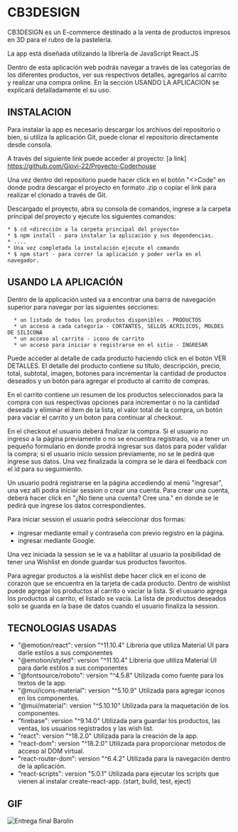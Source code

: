 #                                                                       CB3DESIGN

CB3DESIGN es un E-commerce destinado a la venta de productos impresos en 3D para el rubro de la pastelería. 

La app está diseñada utilizando la librería de JavaScript React.JS 

Dentro de esta aplicación web podrás navegar a través de las categorías de los diferentes productos, ver sus respectivos detalles, agregarlos al carrito y realizar una compra online. En la sección USANDO LA APLICACION se explicará detalladamente el su uso.


## INSTALACION 
Para instalar la app es necesario descargar los archivos del repositorio o bien, si utiliza la aplicación Git, puede clonar el repositorio directamente desde consola.

A través del siguiente link puede acceder al proyecto:
[a link] https://github.com/Giovi-22/Proyecto-Coderhouse

Una vez dentro del repositorio puede hacer click en el botón "<>Code" en donde podra descargar el proyecto en formato .zip o copiar el link para realizar el clonado a través de Git.

Descargado el proyecto, abra su consola de comandos, ingrese a la carpeta principal del proyecto y ejecute los siguientes comandos:

    * $ cd <dirección a la carpeta principal del proyecto> 
    * $ npm install - para instalar la aplicación y sus dependencias. 
    * ....
    * Una vez completada la instalación ejecute el comando 
    * $ npm start - para correr la aplicación y poder verla en el navegador. 

## USANDO LA APLICACIÓN
Dentro de la applicación usted va a encontrar una barra de navegación superior para navegar por las siguientes secciones: 

      * un listado de todos los productos disponibles - PRODUCTOS
      * un acceso a cada categoría - CORTANTES, SELLOS ACRILICOS, MOLDES DE SILICONA
      * un acceso al carrito - icono de carrito
      * un acceso para iniciar o registrarse en el sitio - INGRESAR

Puede acceder al detalle de cada producto haciendo click en el botón VER DETALLES. El detalle del producto contiene su título, descripción, precio, total, subtotal, imagen, botones para incrementar la cantidad de productos deseados y un botón para agregar el producto al carrito de compras.

En el carrito contiene un resumen de los productos seleccionados para la compra con sus respectivas opciones para incrementar o no la cantidad deseada y eliminar el item de la lista, el valor total de la compra, un botón para vaciar el carrito y un boton para continuar al checkout.

En el checkout el usuario deberá finalizar la compra. Si el usuario no ingreso a la página previamente o no se encuentra registrado, va a tener un pequeño formulario en donde prodrá ingresar sus datos para poder validar la compra; si el usuario inicio session previamente, no se le pedirá que ingrese sus datos. Una vez finalizada la compra se le dara el feedback con el id para su seguimiento.

Un usuario podrá registrarse en la página accediendo al menú "ingresar", una vez allí podra iniciar session o crear una cuenta.
Para crear una cuenta, deberá hacer click en "¿No tiene una cuenta? Cree una." en donde se le pedirá que ingrese los datos correspondientes.

Para iniciar session el usuario podrá seleccionar dos formas:
  * ingresar mediante email y contraseña con previo registro en la página.
  * ingresar mediante Google.
  
Una vez iniciada la session se le va a habilitar al usuario la posibilidad de tener una Wishlist en donde guardar sus productos favoritos.

Para agregar productos a la wishlist debe hacer click en el icono de corazon que se encuentra en la tarjeta de cada producto.
Dentro de wishlist puede agregar los productos al carrito o vaciar la lista.
Si el usuario agrega los productos al carrito, el listado se vacía.
La lista de productos deseados solo se guarda en la base de datos cuando el usuario finaliza la session.

## TECNOLOGIAS USADAS

* "@emotion/react":        version "^11.10.4"      Libreria que utiliza Material UI para darle estilos a sus componentes
* "@emotion/styled":       version "^11.10.4"      Libreria que utiliza Material UI para darle estilos a sus componentes
* "@fontsource/roboto":    version "^4.5.8"        Utilizada como fuente para los textos de la app.
* "@mui/icons-material":   version "^5.10.9"       Utilizada para agregar iconos en los componentes.
* "@mui/material":         version "^5.10.10"      Utilizada para la maquetación de los componentes.
* "firebase":              version "^9.14.0"       Utilizada para guardar los productos, las ventas, los usuarios registrados y las wish list.
* "react":                 version "^18.2.0"       Utilizada para la creación de la app.
* "react-dom":             version "^18.2.0"       Utilizada para proporcionar metodos de acceso al DOM virtual.
* "react-router-dom":      version "^6.4.2"        Utilizada para la navegación dentro de la aplicación.
* "react-scripts":         version "5.0.1"         Utilizada para ejecutar los scripts que vienen al instalar create-react-app. (start, build, test, eject)

 ## GIF
 ![Entrega final Barolin](https://user-images.githubusercontent.com/98109747/204173186-22d5f172-98f9-4cc4-b4bd-c04bc42e82bd.gif)
